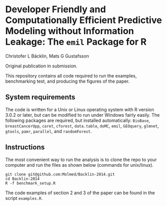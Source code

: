 Developer Friendly and Computationally Efficient Predictive Modeling without Information Leakage: The `emil` Package for R
=======================
Christofer L Bäcklin, Mats G Gustafsson

Original publication in submission.

This repository contains all code required to run the examples, benchmarking test, and producing the figures of the paper.

System requirements
-------------------
The code is written for a Unix or Linux operating system with R version 3.0.2 or later, but can be modified to run under Windows fairly easily. The following packages are required, but installed automatically: `BioBase`, `breastCancerUpp`, `caret`, `cforest`, `data.table`, `doMC`, `emil`, `GEOquery`, `glmnet`, `gtools`, `pamr`, `parallel`, and `randomForest`.

Instructions
------------
The most convenient way to run the analysis is to clone the repo to your computer and run the files as shown below (commands for unix/linux).

    git clone git@github.com:Molmed/Backlin-2014.git
    cd Backlin-2014
    R -f benchmark_setup.R

The code examples of section 2 and 3 of the paper can be found in the script `examples.R`.
